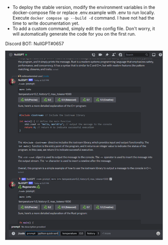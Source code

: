 - To deploy the stable version, modify the environment variables in the docker-compose file or replace .env.example with .env to run locally. Execute `docker compose up --build -d` command. I have not had the time to write documentation yet.
- To add a custom command, simply edit the config file. Don't worry, it will automatically generate the code for you on the first run.

Discord BOT: NullGPT#0657

![alt text](asssets/img.png)